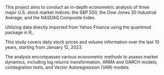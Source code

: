 This project aims to conduct an in-depth econometric analysis of three major U.S. stock market indices: the S&P 500, the Dow Jones 30 Industrial Average, and the NASDAQ Composite Index. 

Utilizing data directly imported from Yahoo Finance using the quantmod package in R,.

This study covers daily stock prices and volume information over the last 10 years, starting from January 12, 2023.

The analysis encompasses various econometric methods to assess market dynamics, including log returns transformation, ARMA and GARCH models, cointegration tests, and Vector Autoregression (VAR) models.
